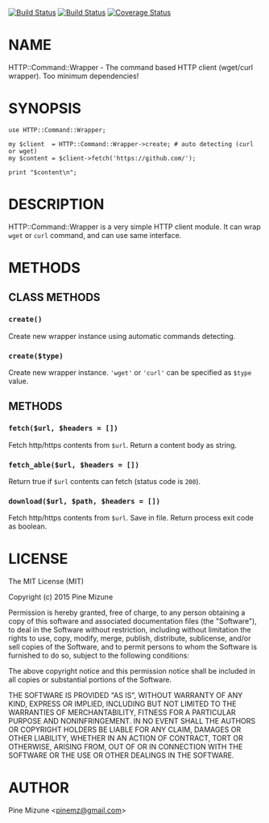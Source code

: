 [![Build Status](https://travis-ci.org/pine613/p5-HTTP-Command-Wrapper.svg?branch=master)](https://travis-ci.org/pine613/p5-HTTP-Command-Wrapper) [![Build Status](https://img.shields.io/appveyor/ci/pine613/p5-HTTP-Command-Wrapper/master.svg)](https://ci.appveyor.com/project/pine613/p5-HTTP-Command-Wrapper/branch/master) [![Coverage Status](http://codecov.io/github/pine613/p5-HTTP-Command-Wrapper/coverage.svg?branch=master)](https://codecov.io/github/pine613/p5-HTTP-Command-Wrapper?branch=master)
# NAME

HTTP::Command::Wrapper - The command based HTTP client (wget/curl wrapper). Too minimum dependencies!

# SYNOPSIS

    use HTTP::Command::Wrapper;

    my $client  = HTTP::Command::Wrapper->create; # auto detecting (curl or wget)
    my $content = $client->fetch('https://github.com/');

    print "$content\n";

# DESCRIPTION

HTTP::Command::Wrapper is a very simple HTTP client module.
It can wrap `wget` or `curl` command, and can use same interface.

# METHODS

## CLASS METHODS

### `create()`
Create new wrapper instance using automatic commands detecting.

### `create($type)`
Create new wrapper instance. `'wget'` or `'curl'` can be specified as `$type` value.

## METHODS

### `fetch($url, $headers = [])`
Fetch http/https contents from `$url`. Return a content body as string.

### `fetch_able($url, $headers = [])`
Return true if `$url` contents can fetch (status code is `200`).

### `download($url, $path, $headers = [])`
Fetch http/https contents from `$url`. Save in file. Return process exit code as boolean.

# LICENSE

The MIT License (MIT)

Copyright (c) 2015 Pine Mizune

Permission is hereby granted, free of charge, to any person obtaining a copy of this software and associated documentation files (the "Software"), to deal in the Software without restriction, including without limitation the rights to use, copy, modify, merge, publish, distribute, sublicense, and/or sell copies of the Software, and to permit persons to whom the Software is furnished to do so, subject to the following conditions:

The above copyright notice and this permission notice shall be included in all copies or substantial portions of the Software.

THE SOFTWARE IS PROVIDED "AS IS", WITHOUT WARRANTY OF ANY KIND, EXPRESS OR IMPLIED, INCLUDING BUT NOT LIMITED TO THE WARRANTIES OF MERCHANTABILITY, FITNESS FOR A PARTICULAR PURPOSE AND NONINFRINGEMENT. IN NO EVENT SHALL THE AUTHORS OR COPYRIGHT HOLDERS BE LIABLE FOR ANY CLAIM, DAMAGES OR OTHER LIABILITY, WHETHER IN AN ACTION OF CONTRACT, TORT OR OTHERWISE, ARISING FROM, OUT OF OR IN CONNECTION WITH THE SOFTWARE OR THE USE OR OTHER DEALINGS IN THE SOFTWARE.

# AUTHOR

Pine Mizune &lt;pinemz@gmail.com>
